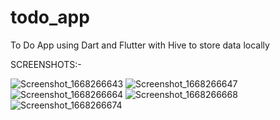# todo_app

To Do App using Dart and Flutter with Hive to store data locally

SCREENSHOTS:-

![Screenshot_1668266643](https://user-images.githubusercontent.com/105491470/201482477-51e40325-8289-48f4-b247-7aaedc838f4e.png)
![Screenshot_1668266647](https://user-images.githubusercontent.com/105491470/201482479-857dda97-a98d-44ee-84f4-dc14842bbe25.png)
![Screenshot_1668266664](https://user-images.githubusercontent.com/105491470/201482482-272a2ab0-87bd-4f9d-9cbf-be5d74f6c63b.png)
![Screenshot_1668266668](https://user-images.githubusercontent.com/105491470/201482484-31eee339-6e42-4975-b1ba-84b8088fa75e.png)
![Screenshot_1668266674](https://user-images.githubusercontent.com/105491470/201482485-82b42e27-fa06-4311-8858-84d5c3bb242b.png)
